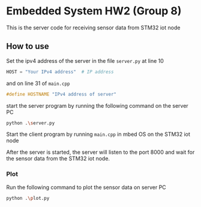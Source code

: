 # Embedded System HW2 (Group 8)

This is the server code for receiving sensor data from STM32 iot node

## How to use

Set the ipv4 address of the server in the file `server.py` at line 10

```python
HOST = "Your IPv4 address"  # IP address
```

and on line 31 of `main.cpp`

```c++
#define HOSTNAME "IPv4 address of server"
```

start the server program by running the following command on the server PC

```bash
python .\server.py
```

Start the client program by running `main.cpp` in mbed OS on the STM32 iot node

After the server is started, the server will listen to the port 8000 and wait for the sensor data from the STM32 iot node.

### Plot

Run the following command to plot the sensor data on server PC

```bash
python .\plot.py
```
